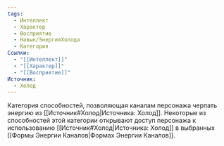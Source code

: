 ```yaml
---
tags:
  - Интеллект
  - Характер
  - Восприятие
  - Навык/ЭнергияХолода
  - Категория
Ссылки:
  - "[[Интеллект]]"
  - "[[Характер]]"
  - "[[Восприятие]]"
Источник:
  - Холод
---
```

Категория способностей, позволяющая каналам персонажа черпать энергию из [[Источник#Холод|Источника: Холод]]. Некоторые из способностей этой категории открывают доступ персонажа к использованию [[Источник#Холод|Источника: Холод]] в выбранных [[Формы Энергии Каналов|Формах Энергии Каналов]]. 